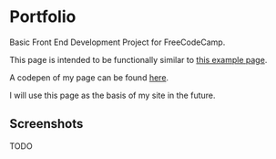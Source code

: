# Portfolio
Basic Front End Development Project for FreeCodeCamp.

This page is intended to be functionally similar to [this example page](https://codepen.io/freeCodeCamp/full/YqLyXB).

A codepen of my page can be found [here](https://codepen.io/vanillaSlice/full/EmbLZQ/).

I will use this page as the basis of my site in the future.

## Screenshots
TODO
